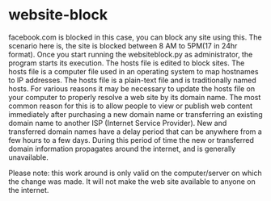 # website-block 

facebook.com is blocked in this case, you can block any site using this.
The scenario here is, the site is blocked between 8 AM to 5PM(17 in 24hr format).
Once you start running the websiteblock.py as administrator, the program starts its execution.
The hosts file is edited to block sites. 
The hosts file is a computer file used in an operating system to map hostnames to IP addresses. The hosts file is a plain-text file and is traditionally named hosts.
For various reasons it may be necessary to update the hosts file on your computer to properly resolve a web site by its domain name. The most common reason for this is to allow people to view or publish web content immediately after purchasing a new domain name or transferring an existing domain name to another ISP (Internet Service Provider).
New and transferred domain names have a delay period that can be anywhere from a few hours to a few days. During this period of time the new or transferred domain information propagates around the internet, and is generally unavailable.

Please note: this work around is only valid on the computer/server on which the change was made. It will not make the web site available to anyone on the internet.